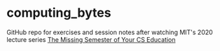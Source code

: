# computing_bytes
GitHub repo for exercises and session notes after watching MIT's 2020 lecture series [The Missing Semester of Your CS Education](https://missing.csail.mit.edu/)
